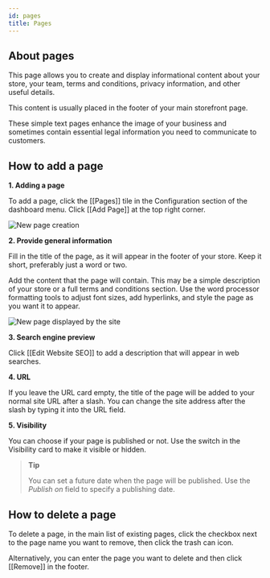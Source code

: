 ```yaml
---
id: pages
title: Pages
---
```

## About pages

This page allows you to create and display informational content about your store, your team, terms and conditions, privacy information, and other useful details. 

This content is usually placed in the footer of your main storefront page. 

These simple text pages enhance the image of your business and sometimes contain essential legal information you need to communicate to customers.


## How to add a page

**1. Adding a page** 

To add a page, click the [[Pages]] tile in the Configuration section of the dashboard menu. Click [[Add&nbsp;Page]] at the top right corner.

![New page creation](assets/dashboard-config/18.png)


**2. Provide general information**

Fill in the title of the page, as it will appear in the footer of your store. Keep it short, preferably just a word or two. 

Add the content that the page will contain. This may be a simple description of your store or a full terms and conditions section. Use the word processor formatting tools to adjust font sizes, add hyperlinks, and style the page as you want it to appear.

![New page displayed by the site](assets/dashboard-config/19.png)


**3. Search engine preview**

Click [[Edit&nbsp;Website&nbsp;SEO]] to add a description that will appear in web searches.


**4. URL**

If you leave the URL card empty, the title of the page will be added to your normal site URL after a slash. You can change the site address after the slash by typing it into the URL field.


**5. Visibility**

You can choose if your page is published or not. Use the switch in the Visibility card to make it visible or hidden. 

>**Tip**
>
> You can set a future date when the page will be published. Use the _Publish on_ field to specify a publishing date.


## How to delete a page

To delete a page, in the main list of existing pages, click the checkbox next to the page name you want to remove, then click the trash can icon. 

Alternatively, you can enter the page you want to delete and then click [[Remove]] in the footer.

